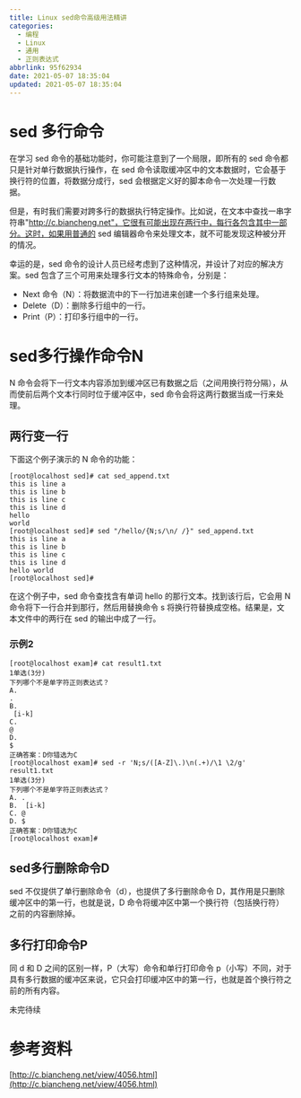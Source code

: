 ```yaml
---
title: Linux sed命令高级用法精讲
categories:
  - 编程
  - Linux
  - 通用
  - 正则表达式
abbrlink: 95f62934
date: 2021-05-07 18:35:04
updated: 2021-05-07 18:35:04
---
```

# sed 多行命令
在学习 sed 命令的基础功能时，你可能注意到了一个局限，即所有的 sed 命令都只是针对单行数据执行操作，在 sed 命令读取缓冲区中的文本数据时，它会基于换行符的位置，将数据分成行，sed 会根据定义好的脚本命令一次处理一行数据。

但是，有时我们需要对跨多行的数据执行特定操作。比如说，在文本中查找一串字符串"http://c.biancheng.net"，它很有可能出现在两行中，每行各包含其中一部分。这时，如果用普通的 sed 编辑器命令来处理文本，就不可能发现这种被分开的情况。

幸运的是，sed 命令的设计人员已经考虑到了这种情况，并设计了对应的解决方案。sed 包含了三个可用来处理多行文本的特殊命令，分别是：
- Next 命令（N）：将数据流中的下一行加进来创建一个多行组来处理。
- Delete（D）：删除多行组中的一行。
- Print（P）：打印多行组中的一行。

# sed多行操作命令N
N 命令会将下一行文本内容添加到缓冲区已有数据之后（之间用换行符分隔），从而使前后两个文本行同时位于缓冲区中，sed 命令会将这两行数据当成一行来处理。
## 两行变一行
下面这个例子演示的 N 命令的功能：
```
[root@localhost sed]# cat sed_append.txt 
this is line a
this is line b
this is line c
this is line d
hello
world
[root@localhost sed]# sed "/hello/{N;s/\n/ /}" sed_append.txt 
this is line a
this is line b
this is line c
this is line d
hello world
[root@localhost sed]# 
```
在这个例子中，sed 命令查找含有单词 hello 的那行文本。找到该行后，它会用 N 命令将下一行合并到那行，然后用替换命令 s 将换行符替换成空格。结果是，文本文件中的两行在 sed 的输出中成了一行。
### 示例2
```
[root@localhost exam]# cat result1.txt 
1单选(3分)
下列哪个不是单字符正则表达式？
A.
. 
B.
 [i-k] 
C.
@
D.
$
正确答案：D你错选为C
[root@localhost exam]# sed -r 'N;s/([A-Z]\.)\n(.+)/\1 \2/g' result1.txt 
1单选(3分)
下列哪个不是单字符正则表达式？
A. . 
B.  [i-k] 
C. @
D. $
正确答案：D你错选为C
[root@localhost exam]# 
```
## sed多行删除命令D
sed 不仅提供了单行删除命令（d），也提供了多行删除命令 D，其作用是只删除缓冲区中的第一行，也就是说，D 命令将缓冲区中第一个换行符（包括换行符）之前的内容删除掉。
## 多行打印命令P
同 d 和 D 之间的区别一样，P（大写）命令和单行打印命令 p（小写）不同，对于具有多行数据的缓冲区来说，它只会打印缓冲区中的第一行，也就是首个换行符之前的所有内容。

未完待续
# 参考资料
[http://c.biancheng.net/view/4056.html](http://c.biancheng.net/view/4056.html)